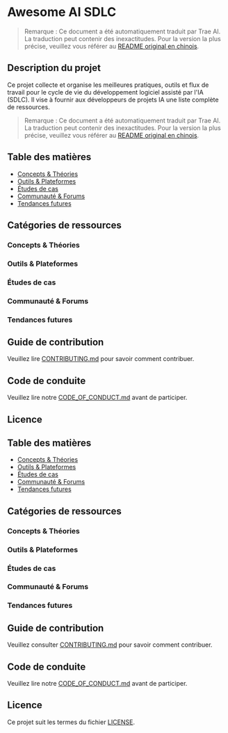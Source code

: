 # Awesome AI SDLC

> Remarque : Ce document a été automatiquement traduit par Trae AI. La traduction peut contenir des inexactitudes. Pour la version la plus précise, veuillez vous référer au [README original en chinois](../../README.md).

## Description du projet

Ce projet collecte et organise les meilleures pratiques, outils et flux de travail pour le cycle de vie du développement logiciel assisté par l'IA (SDLC). Il vise à fournir aux développeurs de projets IA une liste complète de ressources.

> Remarque : Ce document a été automatiquement traduit par Trae AI. La traduction peut contenir des inexactitudes. Pour la version la plus précise, veuillez vous référer au [README original en chinois](../../README.md).

## Table des matières

- [Concepts & Théories](#concepts--théories)
- [Outils & Plateformes](#outils--plateformes)
- [Études de cas](#études-de-cas)
- [Communauté & Forums](#communauté--forums)
- [Tendances futures](#tendances-futures)

## Catégories de ressources

### Concepts & Théories

### Outils & Plateformes

### Études de cas

### Communauté & Forums

### Tendances futures

## Guide de contribution

Veuillez lire [CONTRIBUTING.md](CONTRIBUTING.md) pour savoir comment contribuer.

## Code de conduite

Veuillez lire notre [CODE_OF_CONDUCT.md](CODE_OF_CONDUCT.md) avant de participer.

## Licence

## Table des matières

- [Concepts & Théories](#concepts--théories)
- [Outils & Plateformes](#outils--plateformes)
- [Études de cas](#études-de-cas)
- [Communauté & Forums](#communauté--forums)
- [Tendances futures](#tendances-futures)

## Catégories de ressources

### Concepts & Théories

### Outils & Plateformes

### Études de cas

### Communauté & Forums

### Tendances futures

## Guide de contribution

Veuillez consulter [CONTRIBUTING.md](CONTRIBUTING.md) pour savoir comment contribuer.

## Code de conduite

Veuillez lire notre [CODE_OF_CONDUCT.md](CODE_OF_CONDUCT.md) avant de participer.

## Licence

Ce projet suit les termes du fichier [LICENSE](LICENSE).